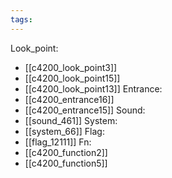 ```yaml
---
tags:
---
```

Look_point:
- [[c4200_look_point3]]
- [[c4200_look_point15]]
- [[c4200_look_point13]]
Entrance:
- [[c4200_entrance16]]
- [[c4200_entrance15]]
Sound:
- [[sound_461]]
System:
- [[system_66]]
Flag:
- [[flag_12111]]
Fn:
- [[c4200_function2]]
- [[c4200_function5]]
